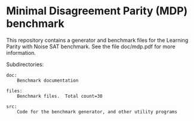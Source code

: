 # Minimal Disagreement Parity (MDP) benchmark

This repository contains a generator and benchmark files for the Learning Parity with Noise SAT benchmark.
See the file doc/mdp.pdf for more information.

Subdirectories:

	doc:
		Benchmark documentation

	files:
		Benchmark files.  Total count=30

	src:
		Code for the benchmark generator, and other utility programs


